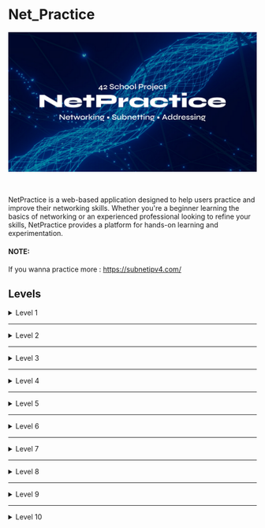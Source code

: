 # Net_Practice

![netpractice logo](net_practice/img/np_logo.png)


<br>

NetPractice is a web-based application designed to help users practice and improve their networking skills. Whether you're a beginner learning the basics of networking or an experienced professional looking to refine your skills, NetPractice provides a platform for hands-on learning and experimentation.

#### NOTE:
If you wanna practice more : https://subnetipv4.com/

## Levels

<details>
  <summary>Level 1</summary>
  <br>
  <img src="https://github.com/zelabbas/net_practice/blob/main/soultions/imgs/level_1.png" alt="level1">  
  <br>
  <br>

**1.** Since _Client A_ and _Client B_ are on the same network, their IP address must represent the same network in accordance with the subnet mask.
<br>
The subnet mask is _255.255.255.0_, which means that the first 3 bytes of the IP address represent the network, and the 4th byte represents the host. Since we are on the same network, only the host can change.
<br>
The solution will be anything in the range of **104.99.23.0 - 104.99.23.255** excluding the following 3:

- **104.99.23.0:** The first number in the range of hosts (0 in this case) represents the network and cannot be used by a host.
- **104.99.23.255:** The last number in the range of hosts (255 in this case) represents the broadcast address.
- **104.99.23.12:** This address is already used by the host _Client B_.

**2.** The same reasoning as _1._, however the subnet mask is _255.255.0.0_ in this case. The first 2 bytes of the IP address will represent the network; and the last 2 bytes, the host address.
<br>
The solution will be anything in the range of **211.191.0.0 - 211.191.255.255**, excluding:

- **211.191.0.0:** Represents the network address.
- **211.191.255.255:** Represents the broadcast address.
- **211.191.89.75:** Already taken by host _Client C_.

</br>

</details>

---

<details>
  <summary>Level 2</summary>
  <br>
  <img src="https://github.com/zelabbas/net_practice/blob/main/soultions/imgs/level_2.png" alt="level2">
  <br>
  <br>

**1.** Since _Client B_ is on the same private network as _Client A_, they should have the exact same subnet mask.
<br>
The solution can only be **255.255.255.224**.

**2.** To understand the subnet mask of _255.255.255.224_, let's look at it in binary form, along with the IP _192.168.34.222_ of _Client B_:

<center>

```
MASK: 11111111.11111111.11111111.11100000
IP:   11000000.10101000.00010100.11011101
```

</center>
As we can see, the first 27 bits represent the IP address, while only the last 5 bits represent the host address.
<br>
All these 27 bits representing the network must stay the same in the IP addresses of hosts on the same network. To get the answer, we can only change the last 5 bits.
<br>
<br>
The answer is in the range of:

```
BIN:  11000000.10101000.00100010.11000000 - 11000000.10101000.00100010.11011111
or
DEC:  192.168.34.192 - 192.168.34.223
```

Excluding:
<br>

- **11000000.10101000.00100010.11000000:** Represents the network address (notice all 0 in the last 5 bits).
- **11000000.10101000.00100010.11011111:** Represents the broadcast address (notice all 1 in the last 5 bits).
- **11000000.10101000.00100010.11011110:** _Client B_ already has that address.

**3.** Here we are introduced the slash "/" notation for the subnet mask on _Interface D1_. A subnet mask of _/30_ means that the first 30 bits of the IP address represent the network address, and the remaining 2 bits represent the host address:

<center>

```
Mask /30: 11111111.11111111.11111111.11111100
```

</center>

We can see that this binary number corresponds to the decimal _255.255.255.252_, therefore it is identical to the mask found on _Interface C1_.
<br>
<br>
The answers can then be any address, as long as they meet the following conditions:

- The network address (first 30 bits) must be identical for _Client D_ and _Client C_.
- The host bits (last 2 bits) cannot be all 1, nor all 0.
- _Client D_ and _Client C_ do not have identical IP addresses.

</br>

</details>

---
<details>
  <summary>Level 3</summary>
  <br>
  <img src="https://github.com/zelabbas/net_practice/blob/main/soultions/imgs/level_3.png" alt="level3">
  <br>
  <br>

This exercise introduces the use of the **switch** (_Switch S_ in this example). The switch links multiple hosts of the same network together.
<br>
<br>

**1.** _Client A_, _Client B_, and _Client C_ are all on the same network. Therefore, they must all have the same subnet mask. Since _Client C_ already has the mask _255.255.255.128_, the mask for _Interface B1_ and for _Interface A1_ will also be _255.255.255.128_ (or in slash notation: _/25_).
<br>
<br>
The IP address of _Interface B1_ and _Interface C1_ must be on the same network range as the IP of _Client A_. This range is:

  <center>

```
104.198.189.0 - 104.198.189.128
```

  </center>
  Excluding of course the network address and the broadcast address.

</br>

</details>

---

<details>
  <summary>Level 4</summary>
  <br>
  <img src="https://github.com/zelabbas/net_practice/blob/main/soultions/imgs/level_4.png" alt="level4">
  <br>
  <br>

This exercise introduces the **router**. The router is used to link multiple networks together. It does so with the use of multiple interfaces (_Interface R1_, _Interface R2_, and _Interface R3_ in this example).
<br>
<br>

**1.** Since none of the masks on _Interface B1_, _Interface A1_, and _Interface R1_ are entered, we are free to choose our own subnet mask. A mask of **/28** is ideal as it leaves us with the entire 4th byte for the host address, and does not require binary calculations to find the range of possible host addresses.
<br>
<br>
The IP address of _Interface B1_ and _Interface R1_ must have the same network address as the IP address of _Interface A1_. With a subnet of _/28_, the possible range is:

  <center>

```
91.181.112.128 - 91.181.112.143
```

  </center>
  Excluding the network address and the broadcast address.
  <br>
  <br>

Note that we did not interact with the router _Interface R2_ and _Interface R3_, since none of our communications had to reach these sides of the router.
</br>

</details>

---

<details>
  <summary>Level 5</summary>
  <br>
  <img src="https://github.com/zelabbas/net_practice/blob/main/soultions/imgs/level_5.png" alt="level5">
  <br>
</details>

---

<details>
  <summary>Level 6</summary>
  <br>
  <img src="https://github.com/zelabbas/net_practice/blob/main/soultions/imgs/level_6.png" alt="level6">
  <br>
</details>

---

<details>
  <summary>Level 7</summary>
  <br>
  <img src="https://github.com/zelabbas/net_practice/blob/main/soultions/imgs/level_7.png" alt="level7">
  <br>
  
</details>

---

<details>
  <summary>Level 8</summary>
  <br>
  <img src="https://github.com/zelabbas/net_practice/blob/main/soultions/imgs/level_8.png" alt="level8">
  <br>
</details>

---

<details>
  <summary>Level 9</summary>
  <br>
  <img src="https://github.com/zelabbas/net_practice/blob/main/soultions/imgs/level_9.png" alt="level9">
  <br>
  <br>

This level is quite straightforward since the internet does not initially send its packets to a specific network. Therefore, the separate networks do not need to share a common address range. I would suggest simply following the 6 goals of the level one by one until the level is completed.
<br>
<br>
Remember not to use the network addresses from the reserved private IP ranges.
<br>
<br>

**1.** **Goal 3** states that we must connect _meson_ with the _internet_. The _internet_ will then have to respond to _meson_, so we enter _meson's_ network address in the _internet's_ destination.
<br>
<br>
**Goal 6** states that we must connect _cation_ with the _internet_, so we enter _cation's_ network address in the _internet's_ destination.
<br>
<br>
It is normal to have an empty field for the 3rd destination of the _internet_, and in _Router R1's_ destination. Not all fields of the routing tables need to be filled.

</br>

</details>

---

<details>
  <summary>Level 10</summary>
  <br>
  <img src="https://github.com/zelabbas/net_practice/blob/main/soultions/imgs/level_10.png" alt="level10">
  <br>

</details>

